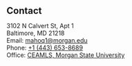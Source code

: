 <h2 style="margin: 60px 0px 10px;">Contact</h2>

3102 N Calvert St, Apt 1<br />
Baltimore, MD 21218<br />
Email: <a href="mailto:mahoq1@morgan.edu">mahoq1@morgan.edu</a><br />
Phone: <a href="tel:+14436538689">+1 (443) 653-8689</a><br />
Office: <a href="https://www.morgan.edu/center-for-equitable-ai-and-machine-learning-systems">CEAMLS, Morgan State University</a>
